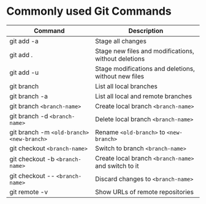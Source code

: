 # Commonly used Git Commands

| Command                                     | Description                                          |
| ------------------------------------------- | ---------------------------------------------------- |
| git add -a                                  | Stage all changes                                    |
| git add .                                   | Stage new files and modifications, without deletions |
| git add -u                                  | Stage modifications and deletions, without new files |
| git branch                                  | List all local branches                              |
| git branch -a                               | List all local and remote branches                   |
| git branch `<branch-name>`                  | Create local branch `<branch-name>`                  |
| git branch -d `<branch-name>`               | Delete local branch `<branch-name>`                  |
| git branch -m `<old-branch>` `<new-branch>` | Rename `<old-branch>` to `<new-branch>`              |
| git checkout `<branch-name>`                | Switch to branch `<branch-name>`                     |
| git checkout -b `<branch-name>`             | Create local branch `<branch-name>` and switch to it |
| git checkout -- `<branch-name>`             | Discard changes to `<branch-name>`                   |
| git remote -v                               | Show URLs of remote repositories                     |

